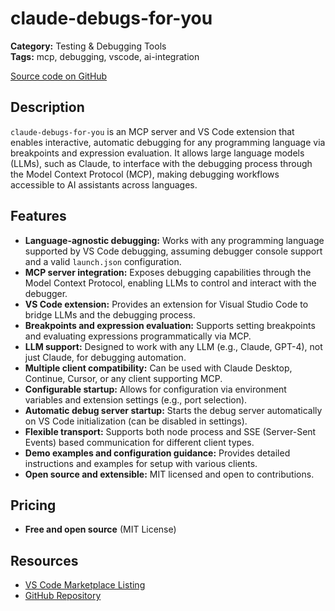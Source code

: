 # claude-debugs-for-you

**Category:** Testing & Debugging Tools  
**Tags:** mcp, debugging, vscode, ai-integration

[Source code on GitHub](https://github.com/jasonjmcghee/claude-debugs-for-you)

## Description
`claude-debugs-for-you` is an MCP server and VS Code extension that enables interactive, automatic debugging for any programming language via breakpoints and expression evaluation. It allows large language models (LLMs), such as Claude, to interface with the debugging process through the Model Context Protocol (MCP), making debugging workflows accessible to AI assistants across languages.

## Features
- **Language-agnostic debugging:** Works with any programming language supported by VS Code debugging, assuming debugger console support and a valid `launch.json` configuration.
- **MCP server integration:** Exposes debugging capabilities through the Model Context Protocol, enabling LLMs to control and interact with the debugger.
- **VS Code extension:** Provides an extension for Visual Studio Code to bridge LLMs and the debugging process.
- **Breakpoints and expression evaluation:** Supports setting breakpoints and evaluating expressions programmatically via MCP.
- **LLM support:** Designed to work with any LLM (e.g., Claude, GPT-4), not just Claude, for debugging automation.
- **Multiple client compatibility:** Can be used with Claude Desktop, Continue, Cursor, or any client supporting MCP.
- **Configurable startup:** Allows for configuration via environment variables and extension settings (e.g., port selection).
- **Automatic debug server startup:** Starts the debug server automatically on VS Code initialization (can be disabled in settings).
- **Flexible transport:** Supports both node process and SSE (Server-Sent Events) based communication for different client types.
- **Demo examples and configuration guidance:** Provides detailed instructions and examples for setup with various clients.
- **Open source and extensible:** MIT licensed and open to contributions.

## Pricing
- **Free and open source** (MIT License)

## Resources
- [VS Code Marketplace Listing](https://marketplace.visualstudio.com/items?itemName=JasonMcGhee.claude-debugs-for-you)
- [GitHub Repository](https://github.com/jasonjmcghee/claude-debugs-for-you)
